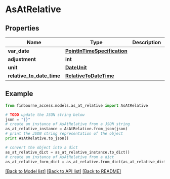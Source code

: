 # AsAtRelative


## Properties
Name | Type | Description | Notes
------------ | ------------- | ------------- | -------------
**var_date** | [**PointInTimeSpecification**](PointInTimeSpecification.md) |  | [optional] 
**adjustment** | **int** |  | [optional] 
**unit** | [**DateUnit**](DateUnit.md) |  | [optional] 
**relative_to_date_time** | [**RelativeToDateTime**](RelativeToDateTime.md) |  | [optional] 

## Example

```python
from finbourne_access.models.as_at_relative import AsAtRelative

# TODO update the JSON string below
json = "{}"
# create an instance of AsAtRelative from a JSON string
as_at_relative_instance = AsAtRelative.from_json(json)
# print the JSON string representation of the object
print AsAtRelative.to_json()

# convert the object into a dict
as_at_relative_dict = as_at_relative_instance.to_dict()
# create an instance of AsAtRelative from a dict
as_at_relative_form_dict = as_at_relative.from_dict(as_at_relative_dict)
```
[[Back to Model list]](../README.md#documentation-for-models) [[Back to API list]](../README.md#documentation-for-api-endpoints) [[Back to README]](../README.md)


